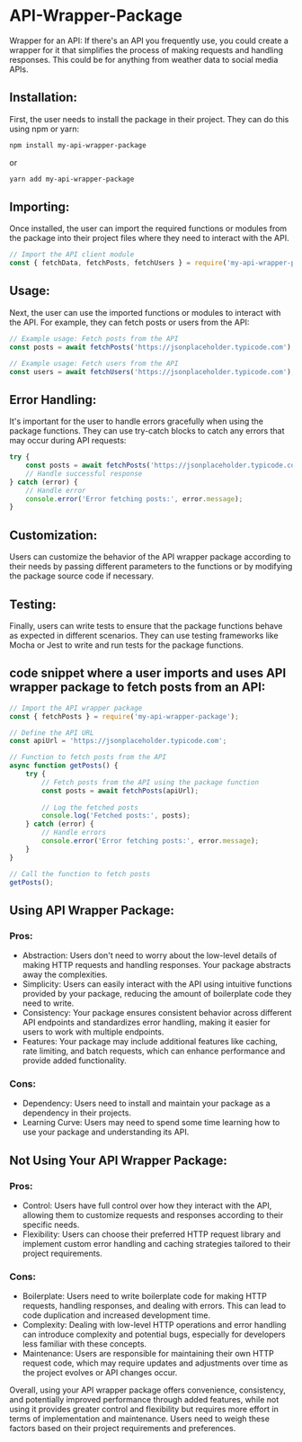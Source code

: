 # API-Wrapper-Package
Wrapper for an API: If there's an API you frequently use, you could create a wrapper for it that simplifies the process of making requests and handling responses. This could be for anything from weather data to social media APIs.

## Installation:
First, the user needs to install the package in their project. They can do this using npm or yarn:

```bash
npm install my-api-wrapper-package
```
or

```bash
yarn add my-api-wrapper-package
```
## Importing:
Once installed, the user can import the required functions or modules from the package into their project files where they need to interact with the API.


```javascript
// Import the API client module
const { fetchData, fetchPosts, fetchUsers } = require('my-api-wrapper-package');
```

## Usage:
Next, the user can use the imported functions or modules to interact with the API. For example, they can fetch posts or users from the API:


```javascript
// Example usage: Fetch posts from the API
const posts = await fetchPosts('https://jsonplaceholder.typicode.com');

// Example usage: Fetch users from the API
const users = await fetchUsers('https://jsonplaceholder.typicode.com');
```
## Error Handling:
It's important for the user to handle errors gracefully when using the package functions. They can use try-catch blocks to catch any errors that may occur during API requests:

```javascript
try {
    const posts = await fetchPosts('https://jsonplaceholder.typicode.com');
    // Handle successful response
} catch (error) {
    // Handle error
    console.error('Error fetching posts:', error.message);
}
```
## Customization:
Users can customize the behavior of the API wrapper package according to their needs by passing different parameters to the functions or by modifying the package source code if necessary.

## Testing:
Finally, users can write tests to ensure that the package functions behave as expected in different scenarios. They can use testing frameworks like Mocha or Jest to write and run tests for the package functions.

## code snippet where a user imports and uses API wrapper package to fetch posts from an API: ##

```javascript
// Import the API wrapper package
const { fetchPosts } = require('my-api-wrapper-package');

// Define the API URL
const apiUrl = 'https://jsonplaceholder.typicode.com';

// Function to fetch posts from the API
async function getPosts() {
    try {
        // Fetch posts from the API using the package function
        const posts = await fetchPosts(apiUrl);
        
        // Log the fetched posts
        console.log('Fetched posts:', posts);
    } catch (error) {
        // Handle errors
        console.error('Error fetching posts:', error.message);
    }
}

// Call the function to fetch posts
getPosts();

```

## Using API Wrapper Package:

### Pros:

- Abstraction: Users don't need to worry about the low-level details of making HTTP requests and handling responses. Your package abstracts away the complexities.
- Simplicity: Users can easily interact with the API using intuitive functions provided by your package, reducing the amount of boilerplate code they need to write.
- Consistency: Your package ensures consistent behavior across different API endpoints and standardizes error handling, making it easier for users to work with multiple endpoints.
- Features: Your package may include additional features like caching, rate limiting, and batch requests, which can enhance performance and provide added functionality.

### Cons:

- Dependency: Users need to install and maintain your package as a dependency in their projects.
- Learning Curve: Users may need to spend some time learning how to use your package and understanding its API.

## Not Using Your API Wrapper Package:

### Pros:

- Control: Users have full control over how they interact with the API, allowing them to customize requests and responses according to their specific needs.
- Flexibility: Users can choose their preferred HTTP request library and implement custom error handling and caching strategies tailored to their project requirements.

### Cons:

- Boilerplate: Users need to write boilerplate code for making HTTP requests, handling responses, and dealing with errors. This can lead to code duplication and increased development time.
- Complexity: Dealing with low-level HTTP operations and error handling can introduce complexity and potential bugs, especially for developers less familiar with these concepts.
- Maintenance: Users are responsible for maintaining their own HTTP request code, which may require updates and adjustments over time as the project evolves or API changes occur.

Overall, using your API wrapper package offers convenience, consistency, and potentially improved performance through added features, while not using it provides greater control and flexibility but requires more effort in terms of implementation and maintenance. Users need to weigh these factors based on their project requirements and preferences.
